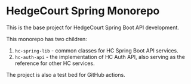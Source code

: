# HedgeCourt Spring Monorepo

This is the base project for HedgeCourt Spring Boot API development.

This monorepo has two children:

1. `hc-spring-lib` - common classes for HC Spring Boot API services.
2. `hc-auth-api` - the implementation of HC Auth API, also serving as the reference for other HC
   services.

The project is also a test bed for GitHub actions.
